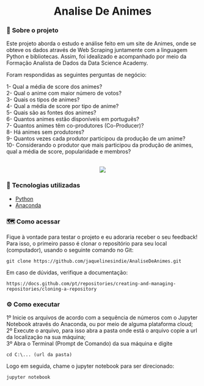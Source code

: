 <h1 align="center"> Analise De Animes </h1>

### 📌 <strong>Sobre o projeto</strong>

Este projeto aborda o estudo e análise feito em um site de Animes, onde se obteve os dados através de Web Scraping juntamente com a linguagem Python e bibliotecas. Assim, foi idealizado e acompanhado por meio da Formação Analista de Dados da Data Science Academy. 

Foram respondidas as seguintes perguntas de negócio:

1- Qual a média de score dos animes? </br>
2- Qual o anime com maior número de votos? </br>
3- Quais os tipos de animes? </br>
4- Qual a média de score por tipo de anime? </br>
5- Quais são as fontes dos animes? </br>
6- Quantos animes estão disponíveis em português? </br>
7- Quantos animes têm co-produtores (Co-Producer)? </br>
8- Há animes sem produtores? </br>
9- Quantos vezes cada produtor participou da produção de um anime? </br>
10- Considerando o produtor que mais participou da produção de animes, qual a média de score, popularidade e membros?</br>
</br>
<p align="center">
  <img src="https://github.com/jaquelinesindie/AnaliseDeAnimes/blob/main/imagens/ImagemAnime.jpg">
</p>

### 🚀 <strong>Tecnologias utilizadas </strong>


- [Python](https://www.python.org/)
- [Anaconda](https://www.anaconda.com/)

### 🗺️ <strong>Como acessar</strong>

Fique à vontade para testar o projeto e eu adoraria receber o seu feedback!
Para isso, o primeiro passo é clonar o repositório para seu local (computador), usando o seguinte comando no Git:

```shell
git clone https://github.com/jaquelinesindie/AnaliseDeAnimes.git
```

Em caso de dúvidas, verifique a documentação:
```shell
https://docs.github.com/pt/repositories/creating-and-managing-repositories/cloning-a-repository
```

### :gear: <strong>Como executar</strong>

1º Inicie os arquivos de acordo com a sequência de números com o Jupyter Notebook através do Anaconda, ou por meio de alguma plataforma cloud; <br/>
2º Execute o arquivo, para isso abra a pasta onde está o arquivo copie a url da localização na sua máquina; <br/>
3º Abra o Terminal (Prompt de Comando) da sua máquina e digite 

```shell
cd C:\... (url da pasta)
```

Logo em seguida, chame o jupyter notebook para ser direcionado:

```shell
jupyter notebook
```

